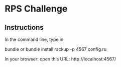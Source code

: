 # RPS Challenge

Instructions
-------
In the command line, type in:

bundle or bundle install
rackup -p 4567 config.ru

In your browser:
open this URL: http://localhost:4567/ 


